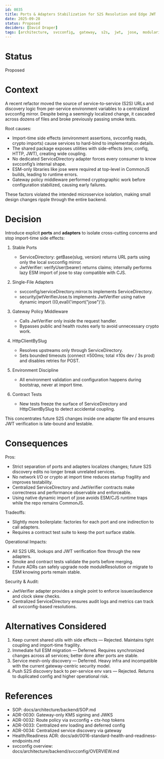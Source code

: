 ```yaml
---
id: 0035
title: Ports & Adapters Stabilization for S2S Resolution and Edge JWT
date: 2025-09-28
status: Proposed
deciders: [David Draper]
tags: [architecture,  svcconfig,  gateway,  s2s,  jwt,  jose,  modularity,  ports,  adapters]
---
```


# Status
Proposed

# Context
A recent refactor moved the source of service-to-service (S2S) URLs and discovery logic from per-service environment variables to a centralized svcconfig mirror. Despite being a seemingly localized change, it cascaded across dozens of files and broke previously passing smoke tests.

Root causes:
- Import-time side effects (environment assertions, svcconfig reads, crypto imports) cause services to hard-bind to implementation details.
- The shared package exposes utilities with side-effects (env, config, HTTP, JWT), creating wide coupling.
- No dedicated ServiceDirectory adapter forces every consumer to know svcconfig’s internal shape.
- ESM-only libraries like jose were required at top-level in CommonJS builds, leading to runtime errors.
- Gateway policy middleware performed cryptographic work before configuration stabilized, causing early failures.

These factors violated the intended microservice isolation, making small design changes ripple through the entire backend.

# Decision
Introduce explicit **ports** and **adapters** to isolate cross-cutting concerns and stop import-time side effects:

1) Stable Ports
   - ServiceDirectory: getBase(slug, version) returns URL parts using only the local svcconfig mirror.
   - JwtVerifier: verifyUser(bearer) returns claims; internally performs lazy ESM import of jose to stay compatible with CJS.

2) Single-File Adapters
   - svcconfig/serviceDirectory.mirror.ts implements ServiceDirectory.
   - security/jwtVerifierJose.ts implements JwtVerifier using native dynamic import ((0,eval)('import("jose")')).

3) Gateway Policy Middleware
   - Calls JwtVerifier only inside the request handler.
   - Bypasses public and health routes early to avoid unnecessary crypto work.

4) HttpClientBySlug
   - Resolves upstreams only through ServiceDirectory.
   - Sets bounded timeouts (connect ≤500ms; total ≤10s dev / 3s prod) and disables retries for POST.

5) Environment Discipline
   - All environment validation and configuration happens during bootstrap, never at import time.

6) Contract Tests
   - New tests freeze the surface of ServiceDirectory and HttpClientBySlug to detect accidental coupling.

This concentrates future S2S changes inside one adapter file and ensures JWT verification is late-bound and testable.

# Consequences
Pros:
- Strict separation of ports and adapters localizes changes; future S2S discovery edits no longer break unrelated services.
- No network I/O or crypto at import time reduces startup fragility and improves testability.
- Centralized ServiceDirectory and JwtVerifier contracts make correctness and performance observable and enforceable.
- Using native dynamic import of jose avoids ESM/CJS runtime traps while the repo remains CommonJS.

Tradeoffs:
- Slightly more boilerplate: factories for each port and one indirection to call adapters.
- Requires a contract test suite to keep the port surface stable.

Operational Impacts:
- All S2S URL lookups and JWT verification flow through the new adapters.
- Smoke and contract tests validate the ports before merging.
- Future ADRs can safely upgrade node moduleResolution or migrate to ESM knowing ports remain stable.

Security & Audit:
- JwtVerifier adapter provides a single point to enforce issuer/audience and clock skew checks.
- Centralized ServiceDirectory ensures audit logs and metrics can track all svcconfig-based resolutions.

# Alternatives Considered
1) Keep current shared utils with side effects — Rejected. Maintains tight coupling and import-time fragility.
2) Immediate full ESM migration — Deferred. Requires synchronized changes across all services; better done after ports are stable.
3) Service mesh-only discovery — Deferred. Heavy infra and incompatible with the current gateway-centric security model.
4) Push S2S discovery back to per-service env vars — Rejected. Returns to duplicated config and higher operational risk.

# References
- SOP: docs/architecture/backend/SOP.md
- ADR-0030: Gateway-only KMS signing and JWKS
- ADR-0032: Route policy via svcconfig + ctx-hop tokens
- ADR-0033: Centralized env loading and deferred config
- ADR-0034: Centralized service discovery via gateway
- Health/Readiness ADR: docs/adr/0016-standard-health-and-readiness-endpoints.md
- svcconfig overview: docs/architecture/backend/svcconfig/OVERVIEW.md

